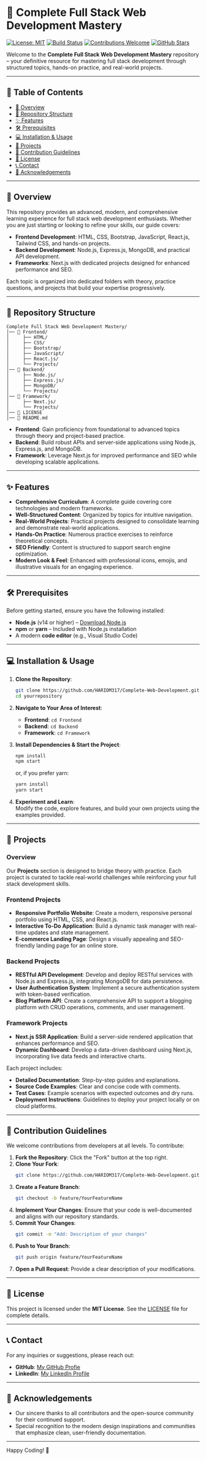 # 🚀 Complete Full Stack Web Development Mastery

[![License: MIT](https://img.shields.io/badge/License-MIT-blue.svg)](LICENSE)
[![Build Status](https://img.shields.io/badge/build-passing-brightgreen.svg)](https://github.com/HARIOM317/Complete-Web-Development)
[![Contributions Welcome](https://img.shields.io/badge/contributions-welcome-orange.svg)](README.md)
[![GitHub Stars](https://img.shields.io/github/stars/HARIOM317/Complete-Web-Development.svg?style=social)](https://github.com/yourusername/yourrepository/stargazers)

Welcome to the **Complete Full Stack Web Development Mastery** repository – your definitive resource for mastering full stack development through structured topics, hands-on practice, and real-world projects.

---

## 📑 Table of Contents
- [🚀 Overview](#-overview)
- [📂 Repository Structure](#-repository-structure)
- [✨ Features](#-features)
- [🛠️ Prerequisites](#-prerequisites)
- [💻 Installation & Usage](#-installation--usage)
- [📁 Projects](#-projects)
- [🤝 Contribution Guidelines](#-contribution-guidelines)
- [📄 License](#-license)
- [📞 Contact](#-contact)
- [🙏 Acknowledgements](#-acknowledgements)

---

## 🚀 Overview

This repository provides an advanced, modern, and comprehensive learning experience for full stack web development enthusiasts. Whether you are just starting or looking to refine your skills, our guide covers:

- **Frontend Development**: HTML, CSS, Bootstrap, JavaScript, React.js, Tailwind CSS, and hands-on projects.
- **Backend Development**: Node.js, Express.js, MongoDB, and practical API development.
- **Frameworks**: Next.js with dedicated projects designed for enhanced performance and SEO.

Each topic is organized into dedicated folders with theory, practice questions, and projects that build your expertise progressively.

---

## 📂 Repository Structure

```plaintext
Complete Full Stack Web Development Mastery/
│── 📂 Frontend/
│     ├── HTML/
│     ├── CSS/
│     ├── Bootstrap/
│     ├── JavaScript/
│     ├── React.js/
│     └── Projects/
│── 📂 Backend/
│     ├── Node.js/
│     ├── Express.js/
│     ├── MongoDB/
│     └── Projects/
│── 📂 Framework/
│     ├── Next.js/
│     └── Projects/
│── 📜 LICENSE
│── 📜 README.md
```

- **Frontend**: Gain proficiency from foundational to advanced topics through theory and project-based practice.
- **Backend**: Build robust APIs and server-side applications using Node.js, Express.js, and MongoDB.
- **Framework**: Leverage Next.js for improved performance and SEO while developing scalable applications.

---

## ✨ Features

- **Comprehensive Curriculum**: A complete guide covering core technologies and modern frameworks.
- **Well-Structured Content**: Organized by topics for intuitive navigation.
- **Real-World Projects**: Practical projects designed to consolidate learning and demonstrate real-world applications.
- **Hands-On Practice**: Numerous practice exercises to reinforce theoretical concepts.
- **SEO Friendly**: Content is structured to support search engine optimization.
- **Modern Look & Feel**: Enhanced with professional icons, emojis, and illustrative visuals for an engaging experience.

---

## 🛠 Prerequisites

Before getting started, ensure you have the following installed:

- **Node.js** (v14 or higher) – [Download Node.js](https://nodejs.org/)
- **npm** or **yarn** – Included with Node.js installation
- A modern **code editor** (e.g., Visual Studio Code)

---

## 💻 Installation & Usage

1. **Clone the Repository**:
    ```bash
    git clone https://github.com/HARIOM317/Complete-Web-Development.git
    cd yourrepository
    ```

2. **Navigate to Your Area of Interest**:
    - **Frontend**: `cd Frontend`
    - **Backend**: `cd Backend`
    - **Framework**: `cd Framework`

3. **Install Dependencies & Start the Project**:
    ```bash
    npm install
    npm start
    ```
    or, if you prefer yarn:
    ```bash
    yarn install
    yarn start
    ```

4. **Experiment and Learn**:  
   Modify the code, explore features, and build your own projects using the examples provided.

---

## 📁 Projects

### Overview

Our **Projects** section is designed to bridge theory with practice. Each project is curated to tackle real-world challenges while reinforcing your full stack development skills.

### Frontend Projects
- **Responsive Portfolio Website**: Create a modern, responsive personal portfolio using HTML, CSS, and React.js.
- **Interactive To-Do Application**: Build a dynamic task manager with real-time updates and state management.
- **E-commerce Landing Page**: Design a visually appealing and SEO-friendly landing page for an online store.

### Backend Projects
- **RESTful API Development**: Develop and deploy RESTful services with Node.js and Express.js, integrating MongoDB for data persistence.
- **User Authentication System**: Implement a secure authentication system with token-based verification.
- **Blog Platform API**: Create a comprehensive API to support a blogging platform with CRUD operations, comments, and user management.

### Framework Projects
- **Next.js SSR Application**: Build a server-side rendered application that enhances performance and SEO.
- **Dynamic Dashboard**: Develop a data-driven dashboard using Next.js, incorporating live data feeds and interactive charts.

Each project includes:
- **Detailed Documentation**: Step-by-step guides and explanations.
- **Source Code Examples**: Clear and concise code with comments.
- **Test Cases**: Example scenarios with expected outcomes and dry runs.
- **Deployment Instructions**: Guidelines to deploy your project locally or on cloud platforms.

---

## 🤝 Contribution Guidelines

We welcome contributions from developers at all levels. To contribute:

1. **Fork the Repository**: Click the "Fork" button at the top right.
2. **Clone Your Fork**:
    ```bash
    git clone https://github.com/HARIOM317/Complete-Web-Development.git
    ```
3. **Create a Feature Branch**:
    ```bash
    git checkout -b feature/YourFeatureName
    ```
4. **Implement Your Changes**: Ensure that your code is well-documented and aligns with our repository standards.
5. **Commit Your Changes**:
    ```bash
    git commit -m "Add: Description of your changes"
    ```
6. **Push to Your Branch**:
    ```bash
    git push origin feature/YourFeatureName
    ```
7. **Open a Pull Request**: Provide a clear description of your modifications.

---

## 📄 License

This project is licensed under the **MIT License**. See the [LICENSE](LICENSE) file for complete details.

---

## 📞 Contact

For any inquiries or suggestions, please reach out:

- **GitHub**: [My GitHub Profie](https://github.com/HARIOM317)
- **LinkedIn**: [My LinkedIn Profile](https://linkedin.com/in/hariom-singh-mewada)

---

## 🙏 Acknowledgements

- Our sincere thanks to all contributors and the open-source community for their continued support.
- Special recognition to the modern design inspirations and communities that emphasize clean, user-friendly documentation.

---

Happy Coding! 🎉
